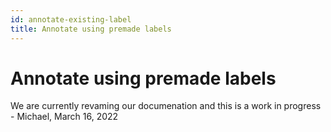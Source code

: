 ```yaml
---
id: annotate-existing-label
title: Annotate using premade labels
---
```


# Annotate using premade labels

We are currently revaming our documenation and this is a work in progress - Michael, March 16, 2022